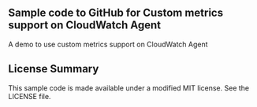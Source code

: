## Sample code to GitHub for Custom metrics support on CloudWatch Agent

A demo to use custom metrics support on CloudWatch Agent

## License Summary

This sample code is made available under a modified MIT license. See the LICENSE file.

